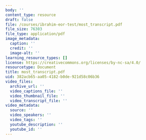 ```yaml
---
body: ''
content_type: resource
draft: false
file: /courses/ibrahim-eor-test/most_transcript.pdf
file_size: 76303
file_type: application/pdf
image_metadata:
  caption: ''
  credit: ''
  image-alt: ''
learning_resource_types: []
license: https://creativecommons.org/licenses/by-nc-sa/4.0/
resourcetype: Document
title: most_transcript.pdf
uid: 382acb65-aa05-4182-b0de-921d58c06b36
video_files:
  archive_url: ''
  video_captions_file: ''
  video_thumbnail_file: ''
  video_transcript_file: ''
video_metadata:
  source: ''
  video_speakers: ''
  video_tags: ''
  youtube_description: ''
  youtube_id: ''
---
```

